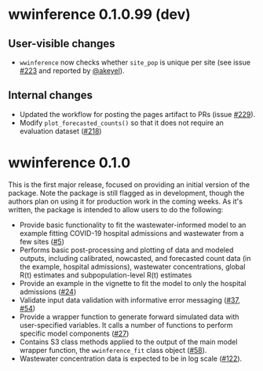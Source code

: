 # wwinference 0.1.0.99 (dev)

## User-visible changes

- `wwinference` now checks whether `site_pop` is unique per site (see issue [#223](https://github.com/CDCgov/ww-inference-model/issues/226) and reported by [@akeyel](https://github.com/akeyel)).

## Internal changes

- Updated the workflow for posting the pages artifact to PRs (issue [#229](https://github.com/CDCgov/ww-inference-model/issues/229)).
- Modify `plot_forecasted_counts()` so that it does not require an evaluation dataset ([#218](https://github.com/CDCgov/ww-inference-model/pull/218))

# wwinference 0.1.0

This is the first major release, focused on providing an initial version of the package.
Note the package is still flagged as in development, though the authors plan on using it for production work in the coming weeks.
As it's written, the package is intended to allow users to do the following:

- Provide basic functionality to fit the wastewater-informed model to an example fitting COVID-19 hospital admissions and wastewater from a few sites ([#5](https://github.com/CDCgov/ww-inference-model/issues/5))
- Performs basic post-processing and plotting of data and modeled outputs, including calibrated, nowcasted, and forecasted count data (in the example, hospital admissions), wastewater concentrations, global R(t) estimates and subpopulation-level R(t) estimates
- Provide an example in the vignette to fit the model to only the hospital admissions ([#24](https://github.com/CDCgov/ww-inference-model/issues/24))
- Validate input data validation with informative error messaging ([#37](https://github.com/CDCgov/ww-inference-model/issues/37), [#54](https://github.com/CDCgov/ww-inference-model/issues/54))
- Provide a wrapper function to generate forward simulated data with user-specified variables. It calls a number of functions to perform specific model components ([#27](https://github.com/CDCgov/ww-inference-model/issues/27))
- Contains S3 class methods applied to the output of the main model wrapper function, the `wwinference_fit` class object ([#58](https://github.com/CDCgov/ww-inference-model/issues/58)).
- Wastewater concentration data is expected to be in log scale ([#122](https://github.com/CDCgov/ww-inference-model/pull/122)).
